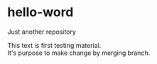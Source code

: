 # hello-word
Just another repository

This text is first testing material.  
It's purpose to make change by merging branch.
